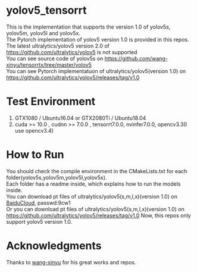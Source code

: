 # yolov5_tensorrt
This is the implementation that supports the version 1.0 of yolov5s, yolov5m, yolov5l and yolov5x.\
The Pytorch implementation of yolov5 version 1.0 is provided in this repos.\
The latest ultralytics/yolov5 version 2.0 of https://github.com/ultralytics/yolov5 is not supported \
You can see source code of yolov5s on https://github.com/wang-xinyu/tensorrtx/tree/master/yolov5 \
You can see Pytorch implementatuon of ultralytics/yolov5(version 1.0) on https://github.com/ultralytics/yolov5/releases/tag/v1.0

# Test Environment
1. GTX1080 / Ubuntu16.04 or GTX2080Ti / Ubuntu18.04 
2. cuda >= 10.0 , cudnn >= 7.0.0 , tensorrt7.0.0, nvinfer7.0.0, opencv3.3(I use opencv3.4)

# How to Run
You should check the compile environment in the CMakeLists.txt for each folder(yolov5s,yolov5m,yolov5l,yolov5x).\
Each folder has a readme inside, which explains how to run the models inside.\
You can download pt files of ultralytics/yolov5(s,m,l,x)(version 1.0) on [BaiduCloud](https://pan.baidu.com/s/1uFc8CNCINV1F4ta-PlcAGw), passwd:9cw1 \
Or you can download pt files of ultralytics/yolov5(s,m,l,x)(version 1.0) on https://github.com/ultralytics/yolov5/releases/tag/v1.0
Now, this repos only support yolov5 version 1.0. 


# Acknowledgments
Thanks to [wang-xinyu](https://github.com/wang-xinyu/tensorrtx) for his great works and repos.
